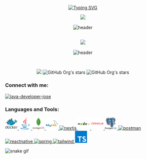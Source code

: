 <div align="center">

<a href="https://git.io/typing-svg"><img src="https://readme-typing-svg.herokuapp.com?font=Ubuntu&size=50&duration=2000&pause=1500&color=blue&multiline=false&width=660&height=120&lines=Hola+👋+soy+José+Pillado;+🔭+aprendí+Java+BackEnd+;+en+⭕+Oracle+|+Alura+Latam+;+checa+mis+proyectos+👇" alt="Typing SVG" /></a>

<img width="auto" height="auto" src="https://media.giphy.com/media/v1.Y2lkPTc5MGI3NjExMTU5MWYzYzFmY2UzYjQ5MjRkNTAxZDQ2NDdkZDllMTJiZjdlOTRiNSZjdD1n/jSUfGoWKZcVVnxJIq2/giphy.gif"/>
</br>

![header](https://capsule-render.vercel.app/api?type=waving&color=0:d411d6,100:00d4ff&height=120&section=header&text=Clon%20de%20Amazon&fontSize=70&animation=fadeIn&fontAlignY=38&descAlignY=51&descAlign=62)

</br>

<img width="auto" height="auto" src="https://media3.giphy.com/media/v1.Y2lkPTc5MGI3NjExNGJiNGIzOTc4OTZmNTQxM2E0YmEwYzUwODZkMGNjNzY4N2M3NDQ1OCZlcD12MV9pbnRlcm5hbF9naWZzX2dpZklkJmN0PWc/vY42dHxBnJubvgb7aE/giphy.gif"/>
</br>

![header](https://capsule-render.vercel.app/api?type=waving&color=0:d411d6,100:00d4ff&height=120&section=header&text=Hotel%20Alura&fontSize=70&animation=fadeIn&fontAlignY=38&descAlignY=51&descAlign=62)

</br>

![](https://komarev.com/ghpvc/?username=QAJOSEP&label=PROFILE+VIEWS)  ![GitHub Org's stars](https://img.shields.io/github/stars/QAJOSEP?style=social)  ![GitHub Org's stars](https://img.shields.io/github/followers/QAJOSEP?style=social)

</div>
<h3 align="left">Connect with me:</h3>
<p align="left">
<a href="https://linkedin.com/in/java-developer-jose" target="blank"><img align="center" src="https://raw.githubusercontent.com/rahuldkjain/github-profile-readme-generator/master/src/images/icons/Social/linked-in-alt.svg" alt="java-developer-jose" height="30" width="40" /></a>
</p>

<h3 align="left">Languages and Tools:</h3>
<p align="left"> <a href="https://www.docker.com/" target="_blank" rel="noreferrer"> <img src="https://raw.githubusercontent.com/devicons/devicon/master/icons/docker/docker-original-wordmark.svg" alt="docker" width="40" height="40"/> </a>  <a href="https://www.java.com" target="_blank" rel="noreferrer"> <img src="https://raw.githubusercontent.com/devicons/devicon/master/icons/java/java-original.svg" alt="java" width="40" height="40"/> </a>  <a href="https://www.mongodb.com/" target="_blank" rel="noreferrer"> <img src="https://raw.githubusercontent.com/devicons/devicon/master/icons/mongodb/mongodb-original-wordmark.svg" alt="mongodb" width="40" height="40"/> </a> <a href="https://www.mysql.com/" target="_blank" rel="noreferrer"> <img src="https://raw.githubusercontent.com/devicons/devicon/master/icons/mysql/mysql-original-wordmark.svg" alt="mysql" width="40" height="40"/> </a> <a href="https://nextjs.org/" target="_blank" rel="noreferrer"> <img src="https://cdn.worldvectorlogo.com/logos/nextjs-2.svg" alt="nextjs" width="40" height="40"/> </a> <a href="https://nodejs.org" target="_blank" rel="noreferrer"> <img src="https://raw.githubusercontent.com/devicons/devicon/master/icons/nodejs/nodejs-original-wordmark.svg" alt="nodejs" width="40" height="40"/> </a> <a href="https://www.oracle.com/" target="_blank" rel="noreferrer"> <img src="https://raw.githubusercontent.com/devicons/devicon/master/icons/oracle/oracle-original.svg" alt="oracle" width="40" height="40"/> </a> <a href="https://www.postgresql.org" target="_blank" rel="noreferrer"> <img src="https://raw.githubusercontent.com/devicons/devicon/master/icons/postgresql/postgresql-original-wordmark.svg" alt="postgresql" width="40" height="40"/> </a> <a href="https://postman.com" target="_blank" rel="noreferrer"> <img src="https://www.vectorlogo.zone/logos/getpostman/getpostman-icon.svg" alt="postman" width="40" height="40"/> </a> <a href="https://reactnative.dev/" target="_blank" rel="noreferrer"> <img src="https://reactnative.dev/img/header_logo.svg" alt="reactnative" width="40" height="40"/> </a> <a href="https://spring.io/" target="_blank" rel="noreferrer"> <img src="https://www.vectorlogo.zone/logos/springio/springio-icon.svg" alt="spring" width="40" height="40"/> </a> <a href="https://tailwindcss.com/" target="_blank" rel="noreferrer"> <img src="https://www.vectorlogo.zone/logos/tailwindcss/tailwindcss-icon.svg" alt="tailwind" width="40" height="40"/> </a> <a href="https://www.typescriptlang.org/" target="_blank" rel="noreferrer"> <img src="https://raw.githubusercontent.com/devicons/devicon/master/icons/typescript/typescript-original.svg" alt="typescript" width="40" height="40"/> </a> </p>

<img src="https://github.com/GarajedeIdeas/garajedeideas/raw/output/github-contribution-grid-snake.gif" alt="snake gif" style="max-width: 100%; display: inline-block;" data-target="animated-image.originalImage">
